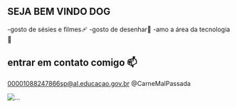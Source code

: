 ## SEJA BEM VINDO DOG

-gosto de sésies e filmes🩹 
-gosto de desenhar🎱
-amo a área da tecnologia🧠

## entrar em contato comigo 📫

00001088247866sp@al.educacao.gov.br
@CarneMalPassada


![...](https://media.tenor.com/ifNjxo84OBsAAAAj/nerd-pacman.gif)
